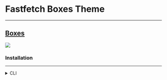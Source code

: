 # Fastfetch Boxes Theme

---

[Boxes](https://github.com/Chick2D/neofetch-themes/blob/main/normal/boxes.conf)
---
![](https://i.ibb.co/8NV36yL/Fastfetch.png)

### Installation 
---
<details>
<summary> CLI </summary>

1. Backup your config. By running
```bash
cd ~/.config/fastfetch/
```
```bash
mv config.jsonc config.jsonc.d
```
you save your current config in the file `config.jsonc.d`.

2. Clone the config file in your fastfetch's config folder.
```bash
wget https://raw.githubusercontent.com/JorgeAlMoLa/fastfetch-boxes-theme/main/boxes.jsonc
```

3. Change file's name
```bash
mv boxes.jsonc config.jsonc
```
4. Run
```bash
fastfetch
```
</details>
